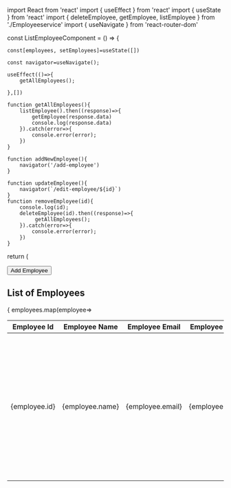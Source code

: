 import React from 'react'
import { useEffect } from 'react'
import { useState } from 'react'
import { deleteEmployee, getEmployee, listEmployee } from './Employeeservice'
import { useNavigate } from 'react-router-dom'

const ListEmployeeComponent = () => {

    const[employees, setEmployees]=useState([])    

    const navigator=useNavigate();

    useEffect(()=>{
        getAllEmployees();
       
    },[])

    function getAllEmployees(){
        listEmployee().then((response)=>{
            getEmployee(response.data)
            console.log(response.data)
        }).catch(error=>{
            console.error(error);
        })
    }

    function addNewEmployee(){
        navigator('/add-employee')
    }

    function updateEmployee(){
        navigator(`/edit-employee/${id}`)
    }
    function removeEmployee(id){
        console.log(id);
        deleteEmployee(id).then((response)=>{
             getAllEmployees();
        }).catch(error=>{
            console.error(error);
        })
    }

  return (
    <div className='container'>
        <button class="btn btn-primary mb-2" onClick={addNewEmployee}>Add Employee</button>
        <h2 className='text-center'>List of Employees</h2>
        <table className="table table-success table-bordered">
            <thead>
                <tr>
                    <th>Employee Id</th>
                    <th>Employee Name</th>
                    <th>Employee Email</th>
                    <th>Employee PhoneNumber</th>
                    <th>Actions</th>
                </tr>
            </thead>
            <tbody>{
                employees.map(employee=>
                    <tr key={employee.id}>
                    <td>{employee.id}</td>
                    <td>{employee.name}</td>
                    <td>{employee.email}</td>
                    <td>{employee.phoneNumber}</td>
                    <td>
                        <button className='btn btn-info' onClick={()=>updateEmployee(employee.id)}>Update</button>
                        <button className='btn btn-danger' onClick={()=>removeEmployee(employee.id)}
                            style={{
                                marginLeft:'10px'
                            }}>Delete</button>

                    </td>
                    </tr>
                )}
                
            </tbody>
        </table>
    </div>
  )
}

export default ListEmployeeComponent
